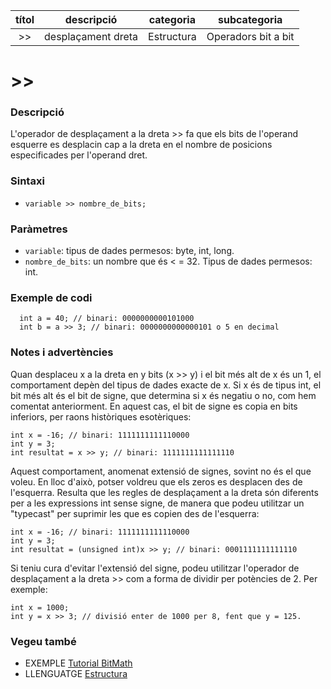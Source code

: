 
| títol | descripció   | categoria  | subcategoria        |
| :---: | :----------: | :--------: | :-----------------: |
| >>    | desplaçament dreta  | Estructura | Operadors bit a bit |

# >>

### Descripció

L'operador de desplaçament a la dreta >> fa que els bits de l'operand esquerre es desplacin cap a la dreta en el nombre de posicions especificades per l'operand dret.

### Sintaxi

*  `variable >> nombre_de_bits;`

### Paràmetres

*  `variable`: tipus de dades permesos: byte, int, long.  
*  `nombre_de_bits`: un nombre que és < = 32. Tipus de dades permesos: int.

### Exemple de codi

```
  int a = 40; // binari: 0000000000101000
  int b = a >> 3; // binari: 0000000000000101 o 5 en decimal
```

### Notes i advertències

Quan desplaceu x a la dreta en y bits (x >> y) i el bit més alt de x és un 1, el comportament depèn del tipus de dades exacte de x. Si x és de tipus int, el bit més alt és el bit de signe, que determina si x és negatiu o no, com hem comentat anteriorment. En aquest cas, el bit de signe es copia en bits inferiors, per raons històriques esotèriques:

```
int x = -16; // binari: 1111111111110000
int y = 3;
int resultat = x >> y; // binari: 1111111111111110
```

Aquest comportament, anomenat extensió de signes, sovint no és el que voleu. En lloc d'això, potser voldreu que els zeros es desplacen des de l'esquerra. Resulta que les regles de desplaçament a la dreta són diferents per a les expressions int sense signe, de manera que podeu utilitzar un "typecast" per suprimir les que es copien des de l'esquerra:

```
int x = -16; // binari: 1111111111110000
int y = 3;
int resultat = (unsigned int)x >> y; // binari: 0001111111111110
```

Si teniu cura d'evitar l'extensió del signe, podeu utilitzar l'operador de desplaçament a la dreta >> com a forma de dividir per potències de 2. Per exemple:

```
int x = 1000;
int y = x >> 3; // divisió enter de 1000 per 8, fent que y = 125.
```

### Vegeu també

*  EXEMPLE [Tutorial BitMath](https://www.arduino.cc/playground/Code/BitMath)  
*  LLENGUATGE [Estructura](../Estructura.md)  
